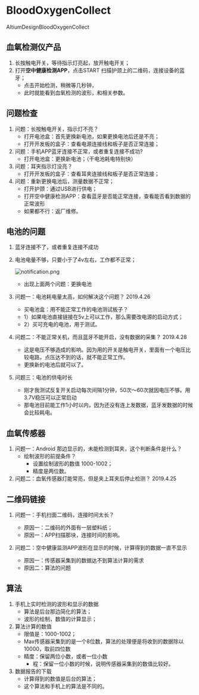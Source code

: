 # BloodOxygenCollect
AltiumDesignBloodOxygenCollect 

## 血氧检测仪产品

1. 长按触电开关，等待指示灯亮起，放开触电开关；
2. 打开**空中健康检测APP**，点击START 扫描护颈上的二维码，连接设备的蓝牙；
   + 点击开始检测，稍微等几秒钟，
   + 此时就能看到血氧检测的波形，和相关参数。

## 问题检查

1. 问题：长按触电开关，指示灯不亮？
   + 打开电池盒：首先更换新电池，如果更换电池后还是不亮；
   + 打开开发板的盒子：查看电源连接线和板子是否正常连接；
2. 问题：手机APP蓝牙连接不正常，或者重复连接不成功?
   + 打开电池盒：更换新电池；（干电池耗电特别快）
3. 问题：耳夹指示灯没亮？
   + 打开开发板的盒子：查看耳夹连接线和板子是否正常连接；
4. 问题：重新更换电池后，测量数据不正常；
   + 打开护颈：通过USB进行供电；
   + 打开空中健康检测APP：查看蓝牙是否能正常连接，查看能否看到数据的正常波形
   + 如果都不行：返厂维修。

## 电池的问题

1. 蓝牙连接不了，或者重复连接不成功

2. 电池电量不够，只要小于了4v左右，工作都不正常；

   ![notification.png]()

   + 出现上面两个问题：更换电池


3. 问题一：电池耗电量太高，如何解决这个问题？ 2019.4.26 
   + 买电池盒：用不能正常工作的电池测试板子？
   + 1）如果电池直接链接在5v上可以工作，那么需要改电源的启动方式；
   + 2）买可充电的电池，用于测试。
4. 问题二：不能正常关机，而且蓝牙不能开启，没有数据的采集？ 2019.4.28
   + 这是电压不够造成的影响。因为用的开关是触电开关，里面有一个电压比较电路，点压达不到的话，就不能正常工作。
   + 更换新的电池后就可以了。
5. 问题三：电池的供电时长
   + 刚才我测试反复开关启动每次间隔1分钟，50次～60次就因电压不够。用3.7V稳压可以正常启动
   + 那电池目前能工作1小时以内，因为还没有连上发数据，蓝牙发数据的时候会比较耗电。

## 血氧传感器

1. 问题一：Android 那边显示的，未能检测到耳夹，这个判断条件是什么？
   + 绘制波形的前提条件？
     + 设置绘制波形的数值 1000-1002；
     + 精度是两位数。
2. 问题二：血氧传感器灯能常亮，但是夹上耳夹后停止检测？ 2019.4.25

## 二维码链接

1. 问题一：手机扫面二维码，连接时间太长？

   + 原因一：二维码的外面有一层塑料纸；
   + 原因一：APP扫描那块，连接时间的影响。

2. 问题二：空中健康监测APP波形在显示的时候，计算得到的数据一直不显示

   + 原因一：传感器采集到的数据达不到算法计算的需求
   + 原因二：算法的问题

   

## 算法

1. 手机上实时检测的波形和显示的数据
   + 算法是后台那边简化的算法；
   + 波形的绘制，数值的计算显示；
2. 算法计算的数值
   + 限值是：1000-1002；
   + Max传感器采集到的是一个8位数，算法的处理便是将收到的数据除以10000，取前四位数
   + 精度：保留两位小数，或者一位小数
     + 程：保留一位小数的时候，说明传感器采集到的数值比较好。
3. 数据报告的下载
   + 计算得到的数值是后台的算法；
   + 这个算法和手机上的算法是不同的。

